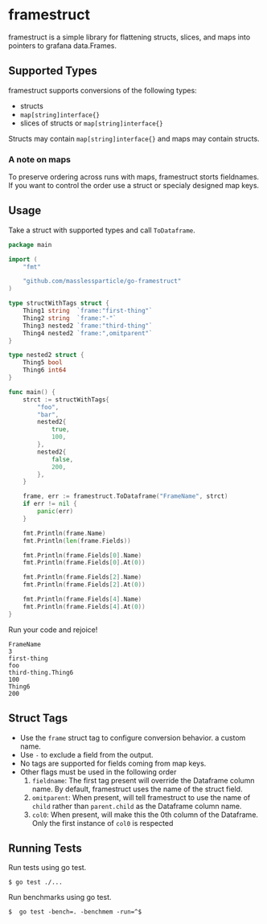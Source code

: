 # framestruct

framestruct is a simple library for flattening structs, slices, and maps
into pointers to grafana data.Frames.

## Supported Types

framestruct supports conversions of the following types:

- structs
- `map[string]interface{}`
- slices of structs or `map[string]interface{}`

Structs may contain `map[string]interface{}` and maps may contain structs.

### A note on maps

To preserve ordering across runs with maps, framestruct storts fieldnames.
If you want to control the order use a struct or specialy designed map keys.

## Usage

Take a struct with supported types and call `ToDataframe`.

```go
package main

import (
	"fmt"

	"github.com/masslessparticle/go-framestruct"
)

type structWithTags struct {
	Thing1 string  `frame:"first-thing"`
	Thing2 string  `frame:"-"`
	Thing3 nested2 `frame:"third-thing"`
	Thing4 nested2 `frame:",omitparent"`
}

type nested2 struct {
	Thing5 bool
	Thing6 int64
}

func main() {
	strct := structWithTags{
		"foo",
		"bar",
		nested2{
			true,
			100,
		},
		nested2{
			false,
			200,
		},
	}

	frame, err := framestruct.ToDataframe("FrameName", strct)
	if err != nil {
		panic(err)
	}

	fmt.Println(frame.Name)
	fmt.Println(len(frame.Fields))

	fmt.Println(frame.Fields[0].Name)
	fmt.Println(frame.Fields[0].At(0))

	fmt.Println(frame.Fields[2].Name)
	fmt.Println(frame.Fields[2].At(0))

	fmt.Println(frame.Fields[4].Name)
	fmt.Println(frame.Fields[4].At(0))
}
```

Run your code and rejoice!

```
FrameName
3
first-thing
foo
third-thing.Thing6
100
Thing6
200
```

## Struct Tags

- Use the `frame` struct tag to configure conversion behavior. a custom name.
- Use `-` to exclude a field from the output.
- No tags are supported for fields coming from map keys.
- Other flags must be used in the following order
  1. `fieldname`: The first tag present will override the Dataframe column name. By default, framestruct uses the name of the struct field.
  1. `omitparent`: When present, will tell framestruct to use the name of `child` rather than `parent.child` as the Dataframe column name.
  1. `col0`: When present, will make this the 0th column of the Dataframe. Only the first instance of `col0` is respected

## Running Tests

Run tests using go test.

```
$ go test ./...
```

Run benchmarks using go test.

```
$  go test -bench=. -benchmem -run=^$
```
